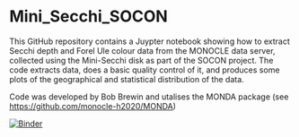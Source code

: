# Mini_Secchi_SOCON

This GitHub repository contains a Juypter notebook showing how to extract Secchi depth and Forel Ule colour data from the MONOCLE data server, collected using the Mini-Secchi disk as part of the SOCON project. The code extracts data, does a basic quality control of it, and produces some plots of the geographical and statistical distribution of the data. 

Code was developed by Bob Brewin and utalises the MONDA package (see https://github.com/monocle-h2020/MONDA)

[![Binder](https://mybinder.org/badge_logo.svg)](https://mybinder.org/v2/gh/rjbrewin/Mini_Secchi_SOCON/HEAD)
